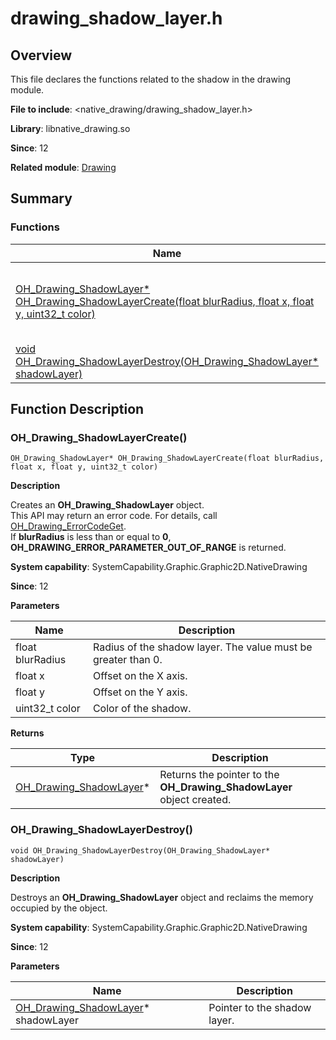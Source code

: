 # drawing_shadow_layer.h

## Overview

This file declares the functions related to the shadow in the drawing module.

**File to include**: <native_drawing/drawing_shadow_layer.h>

**Library**: libnative_drawing.so

**Since**: 12

**Related module**: [Drawing](capi-drawing.md)

## Summary

### Functions

| Name| Description|
| -- | -- |
| [OH_Drawing_ShadowLayer* OH_Drawing_ShadowLayerCreate(float blurRadius, float x, float y, uint32_t color)](#oh_drawing_shadowlayercreate) | Creates an **OH_Drawing_ShadowLayer** object.<br>This API may return an error code. For details, call [OH_Drawing_ErrorCodeGet](capi-drawing-error-code-h.md#oh_drawing_errorcodeget).<br>If **blurRadius** is less than or equal to **0**, **OH_DRAWING_ERROR_PARAMETER_OUT_OF_RANGE** is returned.|
| [void OH_Drawing_ShadowLayerDestroy(OH_Drawing_ShadowLayer* shadowLayer)](#oh_drawing_shadowlayerdestroy) | Destroys an **OH_Drawing_ShadowLayer** object and reclaims the memory occupied by the object.|

## Function Description

### OH_Drawing_ShadowLayerCreate()

```
OH_Drawing_ShadowLayer* OH_Drawing_ShadowLayerCreate(float blurRadius, float x, float y, uint32_t color)
```

**Description**

Creates an **OH_Drawing_ShadowLayer** object.<br>This API may return an error code. For details, call [OH_Drawing_ErrorCodeGet](capi-drawing-error-code-h.md#oh_drawing_errorcodeget).<br>If **blurRadius** is less than or equal to **0**, **OH_DRAWING_ERROR_PARAMETER_OUT_OF_RANGE** is returned.

**System capability**: SystemCapability.Graphic.Graphic2D.NativeDrawing

**Since**: 12


**Parameters**

| Name| Description|
| -- | -- |
| float blurRadius | Radius of the shadow layer. The value must be greater than 0.|
| float x | Offset on the X axis.|
| float y | Offset on the Y axis.|
| uint32_t color | Color of the shadow.|

**Returns**

| Type| Description|
| -- | -- |
| [OH_Drawing_ShadowLayer](capi-drawing-oh-drawing-shadowlayer.md)* | Returns the pointer to the **OH_Drawing_ShadowLayer** object created.|

### OH_Drawing_ShadowLayerDestroy()

```
void OH_Drawing_ShadowLayerDestroy(OH_Drawing_ShadowLayer* shadowLayer)
```

**Description**

Destroys an **OH_Drawing_ShadowLayer** object and reclaims the memory occupied by the object.

**System capability**: SystemCapability.Graphic.Graphic2D.NativeDrawing

**Since**: 12


**Parameters**

| Name| Description|
| -- | -- |
| [OH_Drawing_ShadowLayer](capi-drawing-oh-drawing-shadowlayer.md)* shadowLayer | Pointer to the shadow layer.|
